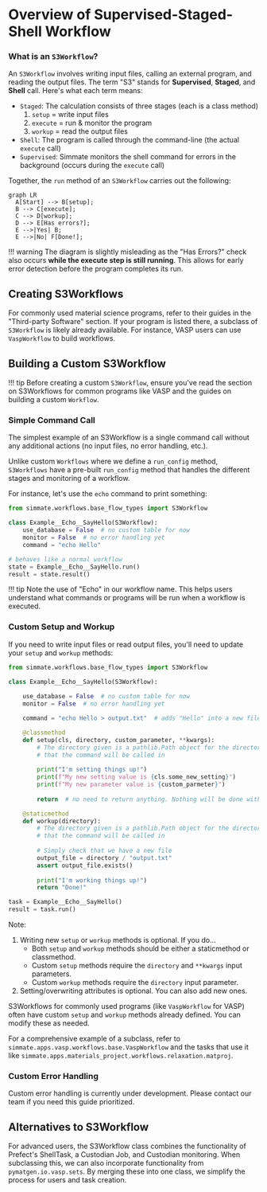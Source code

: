# Overview of Supervised-Staged-Shell Workflow

### What is an `S3Workflow`?

An `S3Workflow` involves writing input files, calling an external program, and reading the output files. The term "S3" stands for **Supervised**, **Staged**, and **Shell** call. Here's what each term means:

- `Staged`: The calculation consists of three stages (each is a class method)
    1. `setup` = write input files
    2. `execute` = run & monitor the program
    3. `workup` = read the output files
- `Shell`: The program is called through the command-line (the actual `execute` call)
- `Supervised`: Simmate monitors the shell command for errors in the background (occurs during the `execute` call)

Together, the `run` method of an `S3Workflow` carries out the following:

``` mermaid
graph LR
  A[Start] --> B[setup];
  B --> C[execute];
  C --> D[workup];
  D --> E[Has errors?];
  E -->|Yes| B;
  E -->|No| F[Done!];
```

!!! warning
    The diagram is slightly misleading as the "Has Errors?" check also occurs **while the execute step is still running**. This allows for early error detection before the program completes its run.

## Creating S3Workflows

For commonly used material science programs, refer to their guides in the "Third-party Software" section. If your program is listed there, a subclass of `S3Workflow` is likely already available. For instance, VASP users can use `VaspWorkflow` to build workflows.

## Building a Custom S3Workflow

!!! tip
    Before creating a custom `S3Workflow`, ensure you've read the section on S3Workflows for common programs like VASP and the guides on building a custom `Workflow`.

### Simple Command Call

The simplest example of an S3Workflow is a single command call without any additional actions (no input files, no error handling, etc.). 

Unlike custom `Workflows` where we define a `run_config` method, `S3Workflows` have a pre-built `run_config` method that handles the different stages and monitoring of a workflow. 

For instance, let's use the `echo` command to print something:

``` python
from simmate.workflows.base_flow_types import S3Workflow

class Example__Echo__SayHello(S3Workflow):
    use_database = False  # no custom table for now
    monitor = False  # no error handling yet
    command = "echo Hello"

# behaves like a normal workflow
state = Example__Echo__SayHello.run()
result = state.result()
```

!!! tip
    Note the use of "Echo" in our workflow name. This helps users understand what commands or programs will be run when a workflow is executed.

### Custom Setup and Workup

If you need to write input files or read output files, you'll need to update your `setup` and `workup` methods:

``` python
from simmate.workflows.base_flow_types import S3Workflow

class Example__Echo__SayHello(S3Workflow):
    
    use_database = False  # no custom table for now
    monitor = False  # no error handling yet

    command = "echo Hello > output.txt"  # adds "Hello" into a new file

    @classmethod
    def setup(cls, directory, custom_parameter, **kwargs):
        # The directory given is a pathlib.Path object for the directory
        # that the command will be called in
        
        print("I'm setting things up!")
        print(f"My new setting value is {cls.some_new_setting}")
        print(f"My new parameter value is {custom_parmeter}")
        
        return  # no need to return anything. Nothing will be done with it.

    @staticmethod
    def workup(directory):
        # The directory given is a pathlib.Path object for the directory
        # that the command will be called in
        
        # Simply check that we have a new file
        output_file = directory / "output.txt"
        assert output_file.exists()
        
        print("I'm working things up!")
        return "Done!"

task = Example__Echo__SayHello()
result = task.run()
```

Note:

1. Writing new `setup` or `workup` methods is optional. If you do...
    - Both `setup` and `workup` methods should be either a staticmethod or classmethod.
    - Custom `setup` methods require the `directory` and `**kwargs` input parameters.
    - Custom `workup` methods require the `directory` input parameter.
2. Setting/overwriting attributes is optional. You can also add new ones.

S3Workflows for commonly used programs (like `VaspWorkflow` for VASP) often have custom `setup` and `workup` methods already defined. You can modify these as needed.

For a comprehensive example of a subclass, refer to `simmate.apps.vasp.workflows.base.VaspWorkflow` and the tasks that use it like `simmate.apps.materials_project.workflows.relaxation.matproj`.

### Custom Error Handling

Custom error handling is currently under development. Please contact our team if you need this guide prioritized.

## Alternatives to S3Workflow

For advanced users, the S3Workflow class combines the functionality of Prefect's ShellTask, a Custodian Job, and Custodian monitoring. When subclassing this, we can also incorporate functionality from `pymatgen.io.vasp.sets`. By merging these into one class, we simplify the process for users and task creation.